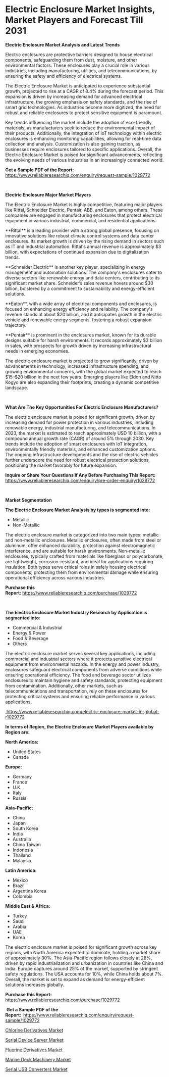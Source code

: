 <p><h1>Electric Enclosure Market Insights, Market Players and Forecast Till 2031</h1></p><p><strong>Electric Enclosure Market Analysis and Latest Trends</strong></p>
<p><p>Electric enclosures are protective barriers designed to house electrical components, safeguarding them from dust, moisture, and other environmental factors. These enclosures play a crucial role in various industries, including manufacturing, utilities, and telecommunications, by ensuring the safety and efficiency of electrical systems.</p><p>The Electric Enclosure Market is anticipated to experience substantial growth, projected to rise at a CAGR of 8.4% during the forecast period. This expansion is driven by increasing demand for advanced electrical infrastructure, the growing emphasis on safety standards, and the rise of smart grid technologies. As industries become more digitized, the need for robust and reliable enclosures to protect sensitive equipment is paramount.</p><p>Key trends influencing the market include the adoption of eco-friendly materials, as manufacturers seek to reduce the environmental impact of their products. Additionally, the integration of IoT technology within electric enclosures is enhancing monitoring capabilities, allowing for real-time data collection and analysis. Customization is also gaining traction, as businesses require enclosures tailored to specific applications. Overall, the Electric Enclosure Market is poised for significant advancements, reflecting the evolving needs of various industries in an increasingly connected world.</p></p>
<p><strong>Get a Sample PDF of the Report:&nbsp;</strong> <a href="https://www.reliableresearchiq.com/enquiry/request-sample/1029772?utm_campaign=1123&utm_medium=2&utm_source=Github&utm_content=ia&utm_term=16112024&utm_id=electric-enclosure">https://www.reliableresearchiq.com/enquiry/request-sample/1029772</a></p>
<p>&nbsp;</p>
<p><strong>Electric Enclosure Major Market Players</strong></p>
<p><p>The Electric Enclosure Market is highly competitive, featuring major players like Rittal, Schneider Electric, Pentair, ABB, and Eaton, among others. These companies are engaged in manufacturing enclosures that protect electrical equipment in various industrial, commercial, and residential applications.</p><p>**Rittal** is a leading provider with a strong global presence, focusing on innovative solutions like robust climate control systems and data center enclosures. Its market growth is driven by the rising demand in sectors such as IT and industrial automation. Rittal's annual revenue is approximately $3 billion, with expectations of continued expansion due to digitalization trends.</p><p>**Schneider Electric** is another key player, specializing in energy management and automation solutions. The company's enclosures cater to diverse sectors like renewable energy and data centers, contributing to its significant market share. Schneider’s sales revenue hovers around $30 billion, bolstered by a commitment to sustainability and energy-efficient solutions.</p><p>**Eaton**, with a wide array of electrical components and enclosures, is focused on enhancing energy efficiency and reliability. The company's revenue stands at about $20 billion, and it anticipates growth in the electric vehicle and renewable energy segments, fostering a robust expansion trajectory.</p><p>**Pentair** is prominent in the enclosures market, known for its durable designs suitable for harsh environments. It records approximately $3 billion in sales, with prospects for growth driven by increasing infrastructural needs in emerging economies.</p><p>The electric enclosure market is projected to grow significantly, driven by advancements in technology, increased infrastructure spending, and growing environmental concerns, with the global market expected to reach $15–$20 billion in the next few years. Emerging players like Eldon and Nitto Kogyo are also expanding their footprints, creating a dynamic competitive landscape.</p></p>
<p>&nbsp;</p>
<p><strong>What Are The Key Opportunities For Electric Enclosure Manufacturers?</strong></p>
<p><p>The electric enclosure market is poised for significant growth, driven by increasing demand for power protection in various industries, including renewable energy, industrial manufacturing, and telecommunications. In 2023, the market is estimated to reach approximately USD 10 billion, with a compound annual growth rate (CAGR) of around 5% through 2030. Key trends include the adoption of smart enclosures with IoT integration, environmentally friendly materials, and enhanced customization options. The ongoing infrastructure developments and the rise of electric vehicles further underscore the need for robust electrical protection solutions, positioning the market favorably for future expansion.</p></p>
<p><strong>Inquire or Share Your Questions If Any Before Purchasing This Report:</strong> <a href="https://www.reliableresearchiq.com/enquiry/pre-order-enquiry/1029772?utm_campaign=1123&utm_medium=2&utm_source=Github&utm_content=ia&utm_term=16112024&utm_id=electric-enclosure">https://www.reliableresearchiq.com/enquiry/pre-order-enquiry/1029772</a></p>
<p>&nbsp;</p>
<p><strong>Market Segmentation</strong></p>
<p><strong>The Electric Enclosure Market Analysis by types is segmented into:</strong></p>
<p><ul><li>Metallic</li><li>Non-Metallic</li></ul></p>
<p><p>The electric enclosure market is categorized into two main types: metallic and non-metallic enclosures. Metallic enclosures, often made from steel or aluminum, offer enhanced durability, protection against electromagnetic interference, and are suitable for harsh environments. Non-metallic enclosures, typically crafted from materials like fiberglass or polycarbonate, are lightweight, corrosion-resistant, and ideal for applications requiring insulation. Both types serve critical roles in safely housing electrical components, protecting them from environmental damage while ensuring operational efficiency across various industries.</p></p>
<p><strong>Purchase this Report:&nbsp;</strong><a href="https://www.reliableresearchiq.com/purchase/1029772?utm_campaign=1123&utm_medium=2&utm_source=Github&utm_content=ia&utm_term=16112024&utm_id=electric-enclosure">https://www.reliableresearchiq.com/purchase/1029772</a></p>
<p>&nbsp;</p>
<p><strong>The Electric Enclosure Market Industry Research by Application is segmented into:</strong></p>
<p><ul><li>Commercial & Industrial</li><li>Energy & Power</li><li>Food & Beverage</li><li>Others</li></ul></p>
<p><p>The electric enclosure market serves several key applications, including commercial and industrial sectors where it protects sensitive electrical equipment from environmental hazards. In the energy and power industry, enclosures safeguard electrical components from adverse conditions while ensuring operational efficiency. The food and beverage sector utilizes enclosures to maintain hygiene and safety standards, protecting equipment from contamination. Additionally, other markets, such as telecommunications and transportation, rely on these enclosures for protecting critical systems and ensuring reliable performance in various applications.</p></p>
<p><a href="https://www.reliableresearchiq.com/electric-enclosure-market-in-global-r1029772?utm_campaign=1123&utm_medium=2&utm_source=Github&utm_content=ia&utm_term=16112024&utm_id=electric-enclosure">&nbsp;https://www.reliableresearchiq.com/electric-enclosure-market-in-global-r1029772</a></p>
<p><strong>In terms of Region, the Electric Enclosure Market Players available by Region are:</strong></p>
<p>
    <p> <strong> North America: </strong>
        <ul>
            <li>United States</li>
            <li>Canada</li>
        </ul>
        </p> 
    <p> <strong> Europe: </strong>
        <ul>
            <li>Germany</li>
            <li>France</li>
            <li>U.K.</li>
            <li>Italy</li>
            <li>Russia</li>
        </ul>
        </p> 
    <p> <strong> Asia-Pacific: </strong>
        <ul>
            <li>China</li>
            <li>Japan</li>
            <li>South Korea</li>
            <li>India</li>
            <li>Australia</li>
            <li>China Taiwan</li>
            <li>Indonesia</li>
            <li>Thailand</li>
            <li>Malaysia</li>
        </ul>
        </p> 
    <p> <strong> Latin America: </strong>
        <ul>
            <li>Mexico</li>
            <li>Brazil</li>
            <li>Argentina Korea</li>
            <li>Colombia</li>
        </ul>
        </p> 
    <p> <strong> Middle East & Africa: </strong>
        <ul>
            <li>Turkey</li>
            <li>Saudi</li>
            <li>Arabia</li>
            <li>UAE</li>
            <li>Korea</li>
        </ul>
    </p>
    </p>
<p><p>The electric enclosure market is poised for significant growth across key regions, with North America expected to dominate, holding a market share of approximately 30%. The Asia-Pacific region follows closely at 28%, driven by rapid industrialization and urbanization in countries like China and India. Europe captures around 25% of the market, supported by stringent safety regulations. The USA accounts for 10%, while China holds about 7%. Overall, the market is set to expand as demand for energy-efficient solutions increases globally.</p></p>
<p><strong>Purchase this Report: </strong><a href="https://www.reliableresearchiq.com/purchase/1029772?utm_campaign=1123&utm_medium=2&utm_source=Github&utm_content=ia&utm_term=16112024&utm_id=electric-enclosure">https://www.reliableresearchiq.com/purchase/1029772</a></p>
<p>&nbsp;<strong>Get a Sample PDF of the Report:&nbsp;&nbsp;</strong><a href="https://www.reliableresearchiq.com/enquiry/request-sample/1029772?utm_campaign=1123&utm_medium=2&utm_source=Github&utm_content=ia&utm_term=16112024&utm_id=electric-enclosure">https://www.reliableresearchiq.com/enquiry/request-sample/1029772</a></p>
<p><strong></strong></p>
<p><p><a href="https://issuu.com/reportprime-2/docs/chlorine-derivatives-market-size-20_d8ec043e8f4660?utm_campaign=1123&utm_medium=2&utm_source=Github&utm_content=ia&utm_term=16112024&utm_id=electric-enclosure">Chlorine Derivatives Market</a></p><p><a href="https://www.linkedin.com/pulse/disruption-innovation-serial-device-server-industry-market-analysis-nmyzf?utm_campaign=1123&utm_medium=2&utm_source=Github&utm_content=ia&utm_term=16112024&utm_id=electric-enclosure">Serial Device Server Market</a></p><p><a href="https://issuu.com/reportprime-2/docs/fluorine-derivatives-market-size-20_1cf6e3a2a60fd1?utm_campaign=1123&utm_medium=2&utm_source=Github&utm_content=ia&utm_term=16112024&utm_id=electric-enclosure">Fluorine Derivatives Market</a></p><p><a href="https://www.linkedin.com/pulse/comprehensive-marine-deck-machinery-market-report-segmentation-igjpf?utm_campaign=1123&utm_medium=2&utm_source=Github&utm_content=ia&utm_term=16112024&utm_id=electric-enclosure">Marine Deck Machinery Market</a></p><p><a href="https://www.linkedin.com/pulse/comprehensive-serial-usb-converters-market-report-regional-analysis-fmkmf?utm_campaign=1123&utm_medium=2&utm_source=Github&utm_content=ia&utm_term=16112024&utm_id=electric-enclosure">Serial USB Converters Market</a></p></p>